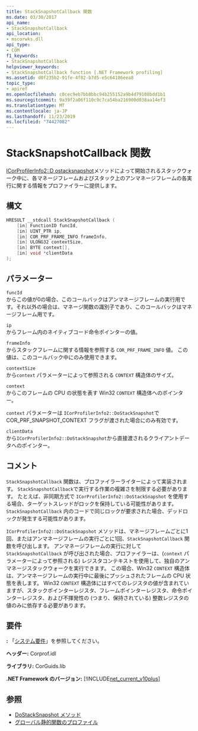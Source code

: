 ```yaml
---
title: StackSnapshotCallback 関数
ms.date: 03/30/2017
api_name:
- StackSnapshotCallback
api_location:
- mscorwks.dll
api_type:
- COM
f1_keywords:
- StackSnapshotCallback
helpviewer_keywords:
- StackSnapshotCallback function [.NET Framework profiling]
ms.assetid: d0f235b2-91fe-4f82-b7d5-e5c64186eea8
topic_type:
- apiref
ms.openlocfilehash: c0cec9eb7bb8bbc94b255152a9b4d79108bdd1b1
ms.sourcegitcommit: 9a39f2a06f110c9c7ca54ba216900d038aa14ef3
ms.translationtype: MT
ms.contentlocale: ja-JP
ms.lasthandoff: 11/23/2019
ms.locfileid: "74427082"
---
```

# <a name="stacksnapshotcallback-function"></a>StackSnapshotCallback 関数
[ICorProfilerInfo2::D ostacksnapshot](../../../../docs/framework/unmanaged-api/profiling/icorprofilerinfo2-dostacksnapshot-method.md)メソッドによって開始されるスタックウォーク中に、各マネージフレームおよびスタック上のアンマネージフレームの各実行に関する情報をプロファイラーに提供します。  
  
## <a name="syntax"></a>構文  
  
```cpp  
HRESULT __stdcall StackSnapshotCallback (  
    [in] FunctionID funcId,  
    [in] UINT_PTR ip,  
    [in] COR_PRF_FRAME_INFO frameInfo,  
    [in] ULONG32 contextSize,  
    [in] BYTE context[],  
    [in] void *clientData  
);  
```  
  
## <a name="parameters"></a>パラメーター  
 `funcId`  
 からこの値が0の場合、このコールバックはアンマネージフレームの実行用です。それ以外の場合は、マネージ関数の識別子であり、このコールバックはマネージフレーム用です。  
  
 `ip`  
 からフレーム内のネイティブコード命令ポインターの値。  
  
 `frameInfo`  
 からスタックフレームに関する情報を参照する `COR_PRF_FRAME_INFO` 値。 この値は、このコールバック中にのみ使用できます。  
  
 `contextSize`  
 から`context` パラメーターによって参照される `CONTEXT` 構造体のサイズ。  
  
 `context`  
 からこのフレームの CPU の状態を表す Win32 `CONTEXT` 構造体へのポインター。  
  
 `context` パラメーターは `ICorProfilerInfo2::DoStackSnapshot`で COR_PRF_SNAPSHOT_CONTEXT フラグが渡された場合にのみ有効です。  
  
 `clientData`  
 から`ICorProfilerInfo2::DoStackSnapshot`から直接渡されるクライアントデータへのポインター。  
  
## <a name="remarks"></a>コメント  
 `StackSnapshotCallback` 関数は、プロファイラーライターによって実装されます。 `StackSnapshotCallback`で実行する作業の複雑さを制限する必要があります。 たとえば、非同期方式で `ICorProfilerInfo2::DoStackSnapshot` を使用する場合、ターゲットスレッドがロックを保持している可能性があります。 `StackSnapshotCallback` 内のコードで同じロックが要求された場合、デッドロックが発生する可能性があります。  
  
 `ICorProfilerInfo2::DoStackSnapshot` メソッドは、マネージフレームごとに1回、またはアンマネージフレームの実行ごとに1回、`StackSnapshotCallback` 関数を呼び出します。 アンマネージフレームの実行に対して `StackSnapshotCallback` が呼び出された場合、プロファイラーは、(`context` パラメーターによって参照される) レジスタコンテキストを使用して、独自のアンマネージスタックウォークを実行できます。 この場合、Win32 `CONTEXT` 構造体は、アンマネージフレームの実行中に最後にプッシュされたフレームの CPU 状態を表します。 Win32 `CONTEXT` 構造体にはすべてのレジスタの値が含まれていますが、スタックポインターレジスタ、フレームポインターレジスタ、命令ポインターレジスタ、および不揮発性の (つまり、保持されている) 整数レジスタの値のみに依存する必要があります。  
  
## <a name="requirements"></a>要件  
 **:** 「[システム要件](../../../../docs/framework/get-started/system-requirements.md)」を参照してください。  
  
 **ヘッダー:** Corprof.idl  
  
 **ライブラリ:** CorGuids.lib  
  
 **.NET Framework のバージョン:** [!INCLUDE[net_current_v10plus](../../../../includes/net-current-v10plus-md.md)]  
  
## <a name="see-also"></a>参照

- [DoStackSnapshot メソッド](../../../../docs/framework/unmanaged-api/profiling/icorprofilerinfo2-dostacksnapshot-method.md)
- [グローバル静的関数のプロファイル](../../../../docs/framework/unmanaged-api/profiling/profiling-global-static-functions.md)
